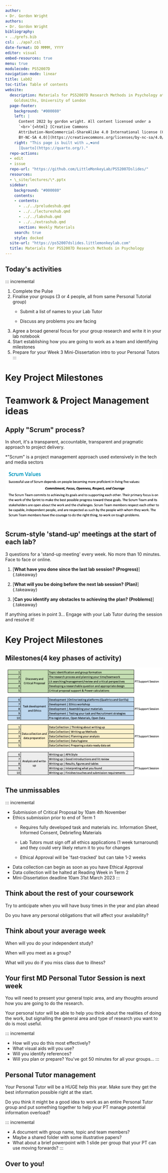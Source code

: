 ```yaml
---
author:
- Dr. Gordon Wright
authors:
- Dr. Gordon Wright
bibliography:
- ../grefs.bib
csl: ../apa7.csl
date-format: DD MMMM, YYYY
editor: visual
embed-resources: true
menu: true
modulecode: PS52007D
navigation-mode: linear
title: Lab02
toc-title: Table of contents
website:
  description: Materials for PS52007D Research Methods in Psychology at
    Goldsmiths, University of London
  page-footer:
    background: "#000080"
    left: |
      Content 2022 by gordon wright. All content licensed under a
      `<br>`{=html} [Creative Commons
      Attribution-NonCommercial-ShareAlike 4.0 International license (CC
      BY-NC-SA 4.0)](https://creativecommons.org/licenses/by-nc-sa/4.0/)
    right: "This page is built with ☕,❤️and
      [Quarto](https://quarto.org/)."
  repo-actions:
  - edit
  - issue
  repo-url: "https://github.com/LittleMonkeyLab/PS52007Dslides/"
  resources:
  - \_site/lectures/\*.pptx
  sidebar:
    background: "#000080"
    contents:
    - contents:
      - ../../preludeshub.qmd
      - ../../lectureshub.qmd
      - ../../labshub.qmd
      - ../../extrashub.qmd
      section: Weekly Materials
    search: true
    style: docked
  site-url: "https://ps52007dslides.littlemonkeylab.com"
  title: Materials for PS52007D Research Methods in Psychology
---
```


## Today's activities

::: incremental
1.  Complete the Pulse
2.  Finalise your groups (3 or 4 people, all from same Personal Tutorial
    group)
    -   Submit a list of names to your Lab Tutor

    -   Discuss any problems you are facing
3.  Agree a broad general focus for your group research and write it in
    your lab notebook
4.  Start establishing how you are going to work as a team and
    identifying milestones
5.  Prepare for your Week 3 Mini-Dissertation intro to your Personal
    Tutors
:::

# Key Project Milestones

# Teamwork & Project Management ideas

## Apply "Scrum" process?

In short, it's a transparent, accountable, transparent and pragmatic
approach to project delivery.

\*"Scrum" is a project management approach used extensively in the tech
and media sectors

![](images/scrum.jpg)

## Scrum-style 'stand-up' meetings at the start of each lab?

3 questions for a 'stand-up meeting' every week. No more than 10
minutes. Face to face or online.

1.  [**What have you done since the last lab session?
    (Progress)**]{.takeaway}

2.  [**What will you be doing before the next lab session?
    (Plan)**]{.takeaway}

3.  [**Can you identify any obstacles to achieving the plan?
    (Problems)**]{.takeaway}

If anything arises in point 3... Engage with your Lab Tutor during the
session and resolve it!

# Key Project Milestones

## Milestones(4 key phases of activity)

![](images/phases.png)

## The unmissables

::: incremental
-   Submission of Critical Proposal by 10am 4th November
-   Ethics submission prior to end of Term 1
    -   Requires fully developed task and materials inc. Information
        Sheet, Informed Consent, Debriefing Materials

    -   Lab Tutors must sign off all ethics applications (1 week
        turnaround) and they could very likely return it to you for
        changes

    -   Ethical Approval will be 'fast-tracked' but can take 1-2 weeks
-   Data collection can begin as soon as you have Ethical Approval
-   Data collection will be halted at Reading Week in Term 2
-   Mini-Dissertation deadline 10am 31st March 2023
:::

## Think about the rest of your coursework

Try to anticipate when you will have busy times in the year and plan
ahead

Do you have any personal obligations that will affect your availability?

## Think about your average week

When will you do your independent study?

When will you meet as a group?

What will you do if you miss class due to illness?

## Your first MD Personal Tutor Session is next week

You will need to present your general topic area, and any thoughts
around how you are going to do the research.

Your personal tutor will be able to help you think about the realities
of doing the work, but signalling the general area and type of research
you want to do is most useful.

::: incremental
-   How will you do this most effectively?
-   What visual aids will you use?
-   Will you identify references?
-   Will you plan or prepare? You've got 50 minutes for all your
    groups...
:::

## Personal Tutor management

Your Personal Tutor will be a HUGE help this year. Make sure they get
the best information possible right at the start.

Do you think it might be a good idea to work as an entire Personal Tutor
group and put something together to help your PT manage potential
information overload?

::: incremental
-   A document with group name, topic and team members?
-   Maybe a shared folder with some illustrative papers?
-   What about a brief powerpoint with 1 slide per group that your PT
    can use moving forwards?
:::

## Over to you!

